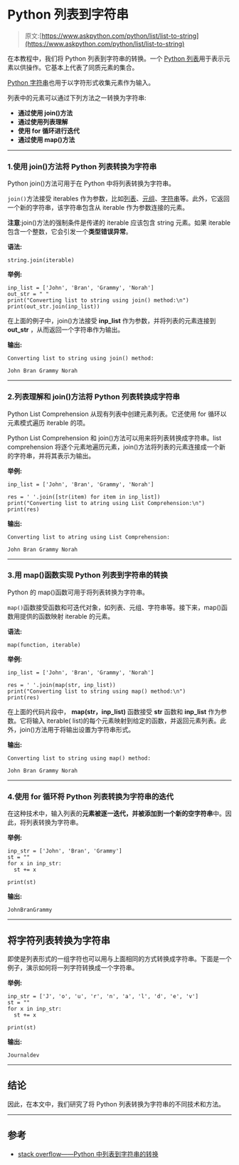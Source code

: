 # Python 列表到字符串

> 原文:[https://www.askpython.com/python/list/list-to-string](https://www.askpython.com/python/list/list-to-string)

在本教程中，我们将 Python 列表到字符串的转换。一个 [Python 列表](https://www.askpython.com/python/list/python-list)用于表示元素以供操作。它基本上代表了同质元素的集合。

[Python 字符串](https://www.askpython.com/python/string/python-string-functions)也用于以字符形式收集元素作为输入。

列表中的元素可以通过下列方法之一转换为字符串:

*   **通过使用 join()方法**
*   **通过使用列表理解**
*   **使用 for 循环进行迭代**
*   **通过使用 map()方法**

* * *

### 1.使用 join()方法将 Python 列表转换为字符串

Python join()方法可用于在 Python 中将列表转换为字符串。

`join()`方法接受 iterables 作为参数，比如[列表](https://www.askpython.com/python/list/python-list)、[元组](https://www.askpython.com/python/tuple/python-tuple)、[字符串](https://www.askpython.com/python/string/python-string-functions)等。此外，它返回一个新的字符串，该字符串包含从 iterable 作为参数连接的元素。

**注意**:join()方法的强制条件是传递的 iterable 应该包含 string 元素。如果 iterable 包含一个整数，它会引发一个**类型错误异常**。

**语法:**

```
string.join(iterable)

```

**举例:**

```
inp_list = ['John', 'Bran', 'Grammy', 'Norah'] 
out_str = " "
print("Converting list to string using join() method:\n")
print(out_str.join(inp_list)) 

```

在上面的例子中，join()方法接受 **inp_list** 作为参数，并将列表的元素连接到 **out_str** ，从而返回一个字符串作为输出。

**输出:**

```
Converting list to string using join() method:

John Bran Grammy Norah

```

* * *

### 2.列表理解和 join()方法将 Python 列表转换成字符串

Python List Comprehension 从现有列表中创建元素列表。它还使用 for 循环以元素模式遍历 iterable 的项。

Python List Comprehension 和 join()方法可以用来将列表转换成字符串。list comprehension 将逐个元素地遍历元素，join()方法将列表的元素连接成一个新的字符串，并将其表示为输出。

**举例:**

```
inp_list = ['John', 'Bran', 'Grammy', 'Norah'] 

res = ' '.join([str(item) for item in inp_list]) 
print("Converting list to atring using List Comprehension:\n")
print(res) 

```

**输出:**

```
Converting list to atring using List Comprehension:

John Bran Grammy Norah

```

* * *

### 3.用 map()函数实现 Python 列表到字符串的转换

Python 的 map()函数可用于将列表转换为字符串。

`map()`函数接受函数和可迭代对象，如列表、元组、字符串等。接下来，map()函数用提供的函数映射 iterable 的元素。

**语法:**

```
map(function, iterable)

```

**举例:**

```
inp_list = ['John', 'Bran', 'Grammy', 'Norah'] 

res = ' '.join(map(str, inp_list)) 
print("Converting list to string using map() method:\n")
print(res) 

```

在上面的代码片段中， **map(str，inp_list)** 函数接受 **str** 函数和 **inp_list** 作为参数。它将输入 iterable( list)的每个元素映射到给定的函数，并返回元素列表。此外，join()方法用于将输出设置为字符串形式。

**输出:**

```
Converting list to string using map() method:

John Bran Grammy Norah

```

* * *

### 4.使用 for 循环将 Python 列表转换为字符串的迭代

在这种技术中，输入列表的**元素被逐一迭代，并被添加到一个新的空字符串**中。因此，将列表转换为字符串。

**举例:**

```
inp_str = ['John', 'Bran', 'Grammy'] 
st = "" 	
for x in inp_str:
  st += x

print(st)

```

**输出:**

```
JohnBranGrammy

```

* * *

## 将字符列表转换为字符串

即使是列表形式的一组字符也可以用与上面相同的方式转换成字符串。下面是一个例子，演示如何将一列字符转换成一个字符串。

**举例:**

```
inp_str = ['J', 'o', 'u', 'r', 'n', 'a', 'l', 'd', 'e', 'v']
st = ""
for x in inp_str: 
  st += x

print(st)

```

**输出:**

```
Journaldev

```

* * *

## 结论

因此，在本文中，我们研究了将 Python 列表转换为字符串的不同技术和方法。

* * *

## 参考

*   [stack overflow——Python 中列表到字符串的转换](https://stackoverflow.com/questions/5618878/how-to-convert-list-to-string)